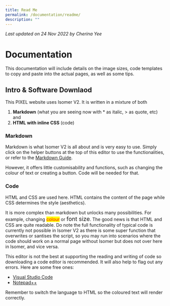 ```yaml
---
title: Read Me
permalink: /documentation/readme/
description: ""
---
```


*Last updated on 24 Nov 2022 by Cherina Yee*
# Documentation
This documentation will include details on the image sizes, code templates to copy and paste into the actual pages, as well as some tips. 


## Intro & Software Downlaod
This PIXEL website uses Isomer V2. It is written in a mixture of both  

1. **Markdown** (what you are seeing now with * as italic, > as quote, etc) and 
2. **HTML with inline CSS**  (code)

### Markdown
Markdown is what Isomer V2 is all about and is very easy to use. Simply click on the helper buttons at the top of this editor to use the functionalities, or refer to the [Markdown Guide](https://simplemde.com/markdown-guide). 

However, it offers little customisability and functions, such as changing the colour of text or creating a button. Code will be needed for that.

### Code
HTML and CSS are used here. HTML contains the content of the page while CSS determines the style (aesthetics).

It is more complex than markdown but unlocks many possibilities. For example, changing  <span style="background:yellow; color:red"> colour</span> or <span style="font-size:1.3em">font size</span>. The good news is that HTML and CSS are quite readable. Do note the full functionality of typical code is currently not possible in Isomer V2 as there is some super function that overwrites or santises the script, so you may run into scenarios where the code should work on a normal page without Isomer but does not over here in Isomer, and vice versa.

This editor is not the best at supporting the reading and writing of code so downloading a code editor is recommended. It will also help to flag out any errors. Here are some free ones:
* [Visual Studio Code](https://code.visualstudio.com/)
* [Notepad++](https://notepad-plus-plus.org/downloads/)

Remember to switch the language to HTML so the coloured text will render correctly.